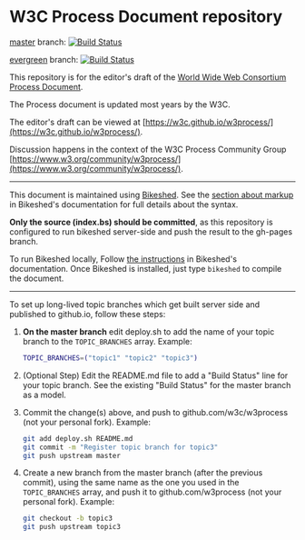 # W3C Process Document repository

[master](https://github.com/frivoal/w3process/tree/master) branch: [![Build Status](https://travis-ci.org/w3c/w3process.svg?branch=master)](https://travis-ci.org/w3c/w3process)

[evergreen](https://github.com/frivoal/w3process/tree/evergreen) branch: [![Build Status](https://travis-ci.org/w3c/w3process.svg?branch=evergreen)](https://travis-ci.org/w3c/w3process)

This repository is for the editor's draft of the [World Wide Web Consortium Process Document](https://www.w3.org/Consortium/Process/).

The Process document is updated most years by the W3C.

The editor's draft can be viewed at [https://w3c.github.io/w3process/](https://w3c.github.io/w3process/).

Discussion happens in the context of the W3C Process Community Group [https://www.w3.org/community/w3process/](https://www.w3.org/community/w3process/).

----

This document is maintained using [Bikeshed](https://tabatkins.github.io/bikeshed/).
See the [section about markup](https://tabatkins.github.io/bikeshed/#markup-shortcuts) in Bikeshed's documentation for full details about the syntax.

**Only the source (index.bs) should be committed**,
as this repository is configured to run bikeshed server-side and push the result to the gh-pages branch.

To run Bikeshed locally,
Follow [the instructions](https://tabatkins.github.io/bikeshed/#installing) in Bikeshed's documentation.
Once Bikeshed is installed, just type `bikeshed` to compile the document.

----

To set up long-lived topic branches which get built server side and published to github.io,
follow these steps:

1. **On the master branch** edit deploy.sh to add the name of your topic branch to the `TOPIC_BRANCHES` array. Example:

    ```bash
    TOPIC_BRANCHES=("topic1" "topic2" "topic3")
    ```

2. (Optional Step) Edit the README.md file to add a "Build Status" line for your topic branch.
   See the existing "Build Status" for the master branch as a model.
3. Commit the change(s) above, and push to github.com/w3c/w3process (not your personal fork). Example:

    ```bash
    git add deploy.sh README.md
    git commit -m "Register topic branch for topic3"
    git push upstream master
    ```

4. Create a new branch from the master branch (after the previous commit), using the same name as the one you used in the `TOPIC_BRANCHES` array, and push it to github.com/w3process (not your personal fork). Example:

    ```bash
    git checkout -b topic3
    git push upstream topic3
    ```

